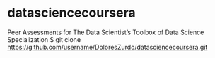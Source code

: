 datasciencecoursera
===================

Peer Assessments for The Data Scientist’s Toolbox of Data Science Specialization
$ git clone https://github.com/username/DoloresZurdo/datasciencecoursera.git



